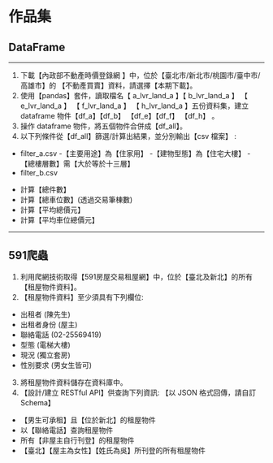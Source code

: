 # 作品集

## DataFrame

---

1. 下載【內政部不動產時價登錄網 】中，位於【臺北市/新北市/桃園市/臺中市/高雄市】的
【不動產買賣】資料，請選擇【本期下載】。
2. 使用【pandas】套件，讀取檔名【 a_lvr_land_a 】【 b_lvr_land_a 】 【 e_lvr_land_a 】
【 f_lvr_land_a 】 【 h_lvr_land_a 】五份資料集，建立 dataframe 物件【df_a】【df_b】
【df_e】【df_f】 【df_h】 。
3. 操作 dataframe 物件，將五個物件合併成【df_all】。
4. 以下列條件從【df_all】篩選/計算出結果，並分別輸出【csv 檔案】 :
* filter_a.csv 
-【主要用途】為【住家用】
-【建物型態】為【住宅大樓】
-【總樓層數】需【大於等於十三層】
* filter_b.csv
- 計算【總件數】
- 計算【總車位數】(透過交易筆棟數)
- 計算【平均總價元】
- 計算【平均車位總價元】



---

## 591爬蟲

1. 利用爬網技術取得【591房屋交易租屋網】中，位於【臺北及新北】的所有【租屋物件資料】。
2. 【租屋物件資料】至少須具有下列欄位:
- 出租者 (陳先生)
- 出租者身份 (屋主)
- 聯絡電話 (02-25569419)
- 型態 (電梯大樓)
- 現況 (獨立套房)
- 性別要求 (男女生皆可)
3. 將租屋物件資料儲存在資料庫中。
4. 【設計/建立 RESTful API】供查詢下列資訊: 【以 JSON 格式回傳，請自訂 Schema】
- 【男生可承租】且【位於新北】的租屋物件
- 以【聯絡電話】查詢租屋物件
- 所有【非屋主自行刊登】的租屋物件
- 【臺北】【屋主為女性】【姓氏為吳】所刊登的所有租屋物件
